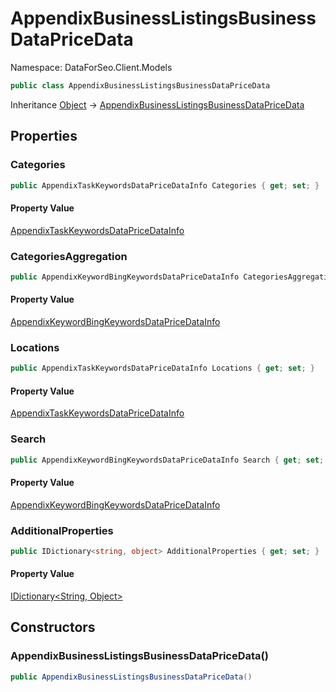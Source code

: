 # AppendixBusinessListingsBusinessDataPriceData

Namespace: DataForSeo.Client.Models

```csharp
public class AppendixBusinessListingsBusinessDataPriceData
```

Inheritance [Object](https://docs.microsoft.com/en-us/dotnet/api/system.object) → [AppendixBusinessListingsBusinessDataPriceData](./dataforseo.client.models.appendixbusinesslistingsbusinessdatapricedata.md)

## Properties

### **Categories**

```csharp
public AppendixTaskKeywordsDataPriceDataInfo Categories { get; set; }
```

#### Property Value

[AppendixTaskKeywordsDataPriceDataInfo](./dataforseo.client.models.appendixtaskkeywordsdatapricedatainfo.md)<br>

### **CategoriesAggregation**

```csharp
public AppendixKeywordBingKeywordsDataPriceDataInfo CategoriesAggregation { get; set; }
```

#### Property Value

[AppendixKeywordBingKeywordsDataPriceDataInfo](./dataforseo.client.models.appendixkeywordbingkeywordsdatapricedatainfo.md)<br>

### **Locations**

```csharp
public AppendixTaskKeywordsDataPriceDataInfo Locations { get; set; }
```

#### Property Value

[AppendixTaskKeywordsDataPriceDataInfo](./dataforseo.client.models.appendixtaskkeywordsdatapricedatainfo.md)<br>

### **Search**

```csharp
public AppendixKeywordBingKeywordsDataPriceDataInfo Search { get; set; }
```

#### Property Value

[AppendixKeywordBingKeywordsDataPriceDataInfo](./dataforseo.client.models.appendixkeywordbingkeywordsdatapricedatainfo.md)<br>

### **AdditionalProperties**

```csharp
public IDictionary<string, object> AdditionalProperties { get; set; }
```

#### Property Value

[IDictionary&lt;String, Object&gt;](https://docs.microsoft.com/en-us/dotnet/api/system.collections.generic.idictionary-2)<br>

## Constructors

### **AppendixBusinessListingsBusinessDataPriceData()**

```csharp
public AppendixBusinessListingsBusinessDataPriceData()
```
